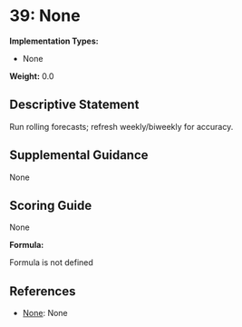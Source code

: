 # 39: None

**Implementation Types:**

- None

**Weight:** 0.0

## Descriptive Statement

Run rolling forecasts; refresh weekly/biweekly for accuracy.

## Supplemental Guidance

None

## Scoring Guide

None

**Formula:**

Formula is not defined

## References

- [None](None): None

